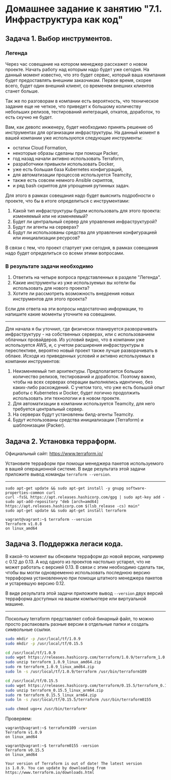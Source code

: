 # Домашнее задание к занятию "7.1. Инфраструктура как код"

## Задача 1. Выбор инструментов. 
 
### Легенда
 
Через час совещание на котором менеджер расскажет о новом проекте. Начать работу над которым надо 
будет уже сегодня. 
На данный момент известно, что это будет сервис, который ваша компания будет предоставлять внешним заказчикам.
Первое время, скорее всего, будет один внешний клиент, со временем внешних клиентов станет больше.

Так же по разговорам в компании есть вероятность, что техническое задание еще не четкое, что приведет к большому
количеству небольших релизов, тестирований интеграций, откатов, доработок, то есть скучно не будет.  
   
Вам, как девопс инженеру, будет необходимо принять решение об инструментах для организации инфраструктуры.
На данный момент в вашей компании уже используются следующие инструменты: 
- остатки Сloud Formation, 
- некоторые образы сделаны при помощи Packer,
- год назад начали активно использовать Terraform, 
- разработчики привыкли использовать Docker, 
- уже есть большая база Kubernetes конфигураций, 
- для автоматизации процессов используется Teamcity, 
- также есть совсем немного Ansible скриптов, 
- и ряд bash скриптов для упрощения рутинных задач.  

Для этого в рамках совещания надо будет выяснить подробности о проекте, что бы в итоге определиться с инструментами:

1. Какой тип инфраструктуры будем использовать для этого проекта: изменяемый или не изменяемый? 
1. Будет ли центральный сервер для управления инфраструктурой?
1. Будут ли агенты на серверах?
1. Будут ли использованы средства для управления конфигурацией или инициализации ресурсов? 
 
В связи с тем, что проект стартует уже сегодня, в рамках совещания надо будет определиться со всеми этими вопросами.

### В результате задачи необходимо

1. Ответить на четыре вопроса представленных в разделе "Легенда". 
1. Какие инструменты из уже используемых вы хотели бы использовать для нового проекта? 
1. Хотите ли рассмотреть возможность внедрения новых инструментов для этого проекта? 

Если для ответа на эти вопросы недостаточно информации, то напишите какие моменты уточните на совещании.

---

Для начала я бы уточнил, где физически планируется разворачивать инфраструктуру - на собственных серверах, или с использованием облачных провайдеров. Из условий видно, что в компании уже используется AWS, и, с учетом расширения инфраструктуры в переспективе, вероятно новый проект также лучше разворачивать в облаке.
Исходя из приведенных условий и активно используемых в компании инструментов:

1. Неизменяемый тип архитектуры. Предполагается большое количество релизов, тестирований и доработок. Поэтому важно, чтобы на всех серверах операции выполнялись идентично, без каких-либо расхождений. С учетом того, что уже есть большой опыт работы с Kubernetes и Docker, будет логично продолжить использовать эти технологии и в новом проекте.
2. Для автоматизации в компании используется Teamcity, для него требуется центральный сервер.
3. На серверах будут установлены билд-агенты Teamcity.
4. Будут использованы средства инициализации (Terraform) и шаблонизации (Packer).




## Задача 2. Установка терраформ. 

Официальный сайт: https://www.terraform.io/

Установите терраформ при помощи менеджера пакетов используемого в вашей операционной системе.
В виде результата этой задачи приложите вывод команды `terraform --version`.

---
```
sudo apt-get update && sudo apt-get install -y gnupg software-properties-common curl
curl -fsSL https://apt.releases.hashicorp.com/gpg | sudo apt-key add -
sudo apt-add-repository "deb [arch=amd64] https://apt.releases.hashicorp.com $(lsb_release -cs) main"
sudo apt-get update && sudo apt-get install terraform
```

```shell
vagrant@vagrant:~$ terraform --version
Terraform v1.0.8
on linux_amd64
```

## Задача 3. Поддержка легаси кода. 

В какой-то момент вы обновили терраформ до новой версии, например с 0.12 до 0.13. 
А код одного из проектов настолько устарел, что не может работать с версией 0.13. 
В связи с этим необходимо сделать так, чтобы вы могли одновременно использовать последнюю версию терраформа установленную при помощи
штатного менеджера пакетов и устаревшую версию 0.12. 

В виде результата этой задачи приложите вывод `--version` двух версий терраформа доступных на вашем компьютере 
или виртуальной машине.

---
Поскольку terraform представляет собой бинарный файл, то можно просто распаковать разные версии в отдельные папки и создать символьные ссылки.

```bash
sudo mkdir -p /usr/local/tf/1.0.9
sudo mkdir -p /usr/local/tf/0.15.5

cd /usr/local/tf/1.0.9
sudo wget https://releases.hashicorp.com/terraform/1.0.9/terraform_1.0.9_linux_amd64.zip
sudo unzip terraform_1.0.9_linux_amd64.zip
sudo rm terraform_1.0.9_linux_amd64.zip
sudo ln -s /usr/local/tf/1.0.9/terraform /usr/bin/terraform109

cd /usr/local/tf/0.15.5
sudo wget https://releases.hashicorp.com/terraform/0.15.5/terraform_0.15.5_linux_arm64.zip
sudo unzip terraform_0.15.5_linux_arm64.zip
sudo rm terraform_0.15.5_linux_arm64.zip
sudo ln -s /usr/local/tf/0.15.5/terraform /usr/bin/terraform0155

sudo chmod ugo+x /usr/bin/terraform*
```

Проверяем:
```
vagrant@vagrant:~$ terraform109 -version
Terraform v1.0.9
on linux_amd64

vagrant@vagrant:~$ terraform0155 -version
Terraform v0.15.5
on linux_amd64

Your version of Terraform is out of date! The latest version
is 1.0.9. You can update by downloading from https://www.terraform.io/downloads.html
```

